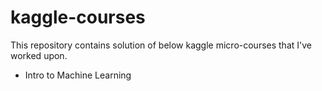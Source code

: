 # kaggle-courses

This repository contains solution of below kaggle micro-courses that I've worked upon.

- Intro to Machine Learning
